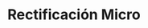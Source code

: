 ---
title: "Rectificación Micro"
url: /caracas/rectificacion-micro/
shop: reparación de automóviles
---